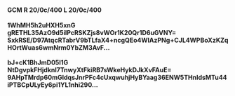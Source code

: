 #### GCM R 20/0c/400 L 20/0c/400
**1WhMH5h2uHXH5xnG**<br/>**gRETHL35AzO9d5ilPcRSKZjs8vWOr1K20Qr1D6uGVNY=**<br/>**SxkRSE/D97AtqcRTabrV9bTLfaX4+ncgQEo4WlAzPNg+CJL4WPBoXzKZqHOrtWuas6wmNrm0YbZM3AvF...**<br/><br/>
**bJ+cK1BhJmD05I1G**<br/>**NtDgvpkFHjdknl7TnwyXtFkiRB7sWkeHykDJkXvFAuE=**<br/>**9AHpTMrdp60mGldqsJnrPFc4cUxqwuhjHyBYaag36ENW5THnIdsMTu44iPTBCpULyEy6pi1YL1nhi290...**